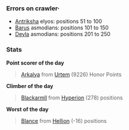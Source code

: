 ### Errors on crawler·
- [Antriksha](/#/ranking/Antriksha) elyos: positions 51 to 100
- [Barus](/#/ranking/Barus) asmodians: positions 101 to 150
- [Deyla](/#/ranking/Deyla) asmodians: positions 201 to 250


### Stats

**Point scorer of the day**
>[Arkalya](/#/character/Urtem/1878997) from [Urtem](/#/ranking/Urtem)  (9226) Honor Points


**Climber of the day**
>[Blackarmll](/#/character/Hyperion/81242) from [Hyperion](/#/ranking/Hyperion)  (278) positions


**Worst of the day**
>[Blance](/#/character/Hellion/130242) from [Hellion](/#/ranking/Hellion)  (-16) positions


